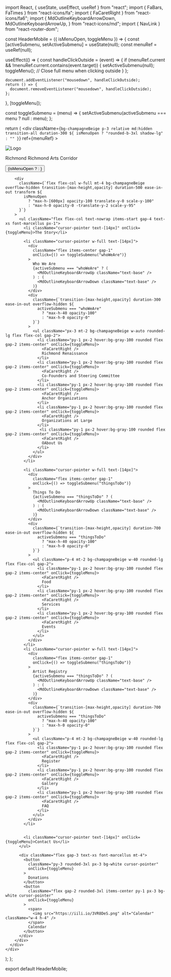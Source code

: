 import React, { useState, useEffect, useRef } from "react";
import { FaBars, FaTimes } from "react-icons/fa";
import { FaCaretRight } from "react-icons/fa6";
import {
  MdOutlineKeyboardArrowDown,
  MdOutlineKeyboardArrowUp,
} from "react-icons/md";
import { NavLink } from "react-router-dom";

const HeaderMobile = ({ isMenuOpen, toggleMenu }) => {
  const [activeSubmenu, setActiveSubmenu] = useState(null);
  const menuRef = useRef(null);

  useEffect(() => {
    const handleClickOutside = (event) => {
      if (menuRef.current && !menuRef.current.contains(event.target)) {
        setActiveSubmenu(null);
        toggleMenu(); // Close full menu when clicking outside
      }
    };

    document.addEventListener("mousedown", handleClickOutside);
    return () => {
      document.removeEventListener("mousedown", handleClickOutside);
    };
  }, [toggleMenu]);

  const toggleSubmenu = (menu) => {
    setActiveSubmenu(activeSubmenu === menu ? null : menu);
  };

  return (
    <div
      className={`bg-champagneBeige p-3 relative md:hidden transition-all duration-300 ${
        isMenuOpen ? "rounded-b-3xl shadow-lg" : ""
      }`}
      ref={menuRef}
    >
      <div className="max-w-full mx-auto px-4 flex flex-col">
        <div className="flex justify-between items-center w-full">
          <NavLink to="/" className="flex gap-1 items-center" onClick={toggleMenu}>
            <img
              src="https://iili.io/31cmG8g.png"
              alt="Logo"
              className="w-8 h-8"
            />
            <p className="flex flex-col font-bold text-lg">
              Richmond
              <span className="text-[7px] font-medium text-oldLavender">
                Richmond Arts Corridor
              </span>
            </p>
          </NavLink>
          <button
            className="text-xl focus:outline-none"
            onClick={toggleMenu}
            aria-label="Toggle menu"
          >
            {isMenuOpen ? <FaTimes /> : <FaBars />}
          </button>
        </div>

        <div
          className={`flex flex-col w-full mt-4 bg-champagneBeige overflow-hidden transition-[max-height,opacity] duration-500 ease-in-out transform ${
            isMenuOpen
              ? "max-h-[600px] opacity-100 translate-y-0 scale-y-100"
              : "max-h-0 opacity-0 -translate-y-2 scale-y-95"
          }`}
        >
          <ul className="flex flex-col text-nowrap items-start gap-4 text-xs font-marcellus px-1">
            <li className="cursor-pointer text-[14px]" onClick={toggleMenu}>The Story</li>

            <li className="cursor-pointer w-full text-[14px]">
              <div
                className="flex items-center gap-1"
                onClick={() => toggleSubmenu("whoWeAre")}
              >
                Who We Are
                {activeSubmenu === "whoWeAre" ? (
                  <MdOutlineKeyboardArrowUp className="text-base" />
                ) : (
                  <MdOutlineKeyboardArrowDown className="text-base" />
                )}
              </div>
              <div
                className={`transition-[max-height,opacity] duration-300 ease-in-out overflow-hidden ${
                  activeSubmenu === "whoWeAre"
                    ? "max-h-40 opacity-100"
                    : "max-h-0 opacity-0"
                }`}
              >
                <ul className="px-3 mt-2 bg-champagneBeige w-auto rounded-lg flex flex-col gap-2">
                  <li className="py-1 px-2 hover:bg-gray-100 rounded flex gap-2 items-center" onClick={toggleMenu}>
                    <FaCaretRight />
                    Richmond Renaissance
                  </li>
                  <li className="py-1 px-2 hover:bg-gray-100 rounded flex gap-2 items-center" onClick={toggleMenu}>
                    <FaCaretRight />
                    Co-Founders and Steering Committee
                  </li>
                  <li className="py-1 px-2 hover:bg-gray-100 rounded flex gap-2 items-center" onClick={toggleMenu}>
                    <FaCaretRight />
                    Anchor Organizations
                  </li>
                  <li className="py-1 px-2 hover:bg-gray-100 rounded flex gap-2 items-center" onClick={toggleMenu}>
                    <FaCaretRight />
                    Organizations at Large
                  </li>
                   <li className="py-1 px-2 hover:bg-gray-100 rounded flex gap-2 items-center" onClick={toggleMenu}>
                    <FaCaretRight />
                    OAbout Us
                  </li>
                </ul>
              </div>
            </li>

            <li className="cursor-pointer w-full text-[14px]">
              <div
                className="flex items-center gap-1"
                onClick={() => toggleSubmenu("thingsToDo")}
              >
                Things To Do
                {activeSubmenu === "thingsToDo" ? (
                  <MdOutlineKeyboardArrowUp className="text-base" />
                ) : (
                  <MdOutlineKeyboardArrowDown className="text-base" />
                )}
              </div>
              <div
                className={`transition-[max-height,opacity] duration-700 ease-in-out overflow-hidden ${
                  activeSubmenu === "thingsToDo"
                    ? "max-h-40 opacity-100"
                    : "max-h-0 opacity-0"
                }`}
              >
                <ul className="p-4 mt-2 bg-champagneBeige w-40 rounded-lg flex flex-col gap-2">
                  <li className="py-1 px-2 hover:bg-gray-100 rounded flex gap-2 items-center" onClick={toggleMenu}>
                    <FaCaretRight />
                    Food
                  </li>
                  <li className="py-1 px-2 hover:bg-gray-100 rounded flex gap-2 items-center" onClick={toggleMenu}>
                    <FaCaretRight />
                    Services
                  </li>
                  <li className="py-1 px-2 hover:bg-gray-100 rounded flex gap-2 items-center" onClick={toggleMenu}>
                    <FaCaretRight />
                    Events
                  </li>
                </ul>
              </div>
            </li>
            <li className="cursor-pointer w-full text-[14px]">
              <div
                className="flex items-center gap-1"
                onClick={() => toggleSubmenu("thingsToDo")}
              >
                Artist Registry
                {activeSubmenu === "thingsToDo" ? (
                  <MdOutlineKeyboardArrowUp className="text-base" />
                ) : (
                  <MdOutlineKeyboardArrowDown className="text-base" />
                )}
              </div>
              <div
                className={`transition-[max-height,opacity] duration-700 ease-in-out overflow-hidden ${
                  activeSubmenu === "thingsToDo"
                    ? "max-h-40 opacity-100"
                    : "max-h-0 opacity-0"
                }`}
              >
                <ul className="p-4 mt-2 bg-champagneBeige w-40 rounded-lg flex flex-col gap-2">
                  <li className="py-1 px-2 hover:bg-gray-100 rounded flex gap-2 items-center" onClick={toggleMenu}>
                    <FaCaretRight />
                    Register
                  </li>
                  <li className="py-1 px-2 hover:bg-gray-100 rounded flex gap-2 items-center" onClick={toggleMenu}>
                    <FaCaretRight />
                    Gallery
                  </li>
                  <li className="py-1 px-2 hover:bg-gray-100 rounded flex gap-2 items-center" onClick={toggleMenu}>
                    <FaCaretRight />
                    FAQ
                  </li>
                </ul>
              </div>
            </li>

            
            <li className="cursor-pointer text-[14px]" onClick={toggleMenu}>Contact Us</li>
          </ul>

          <div className="flex gap-3 text-xs font-marcellus mt-4">
            <button
              className="py-3 rounded-3xl px-3 bg-white cursor-pointer"
              onClick={toggleMenu}
            >
              Donations
            </button>
            <button
              className="flex gap-2 rounded-3xl items-center py-1 px-3 bg-white cursor-pointer"
              onClick={toggleMenu}
            >
              <span>
                <img src="https://iili.io/3VR8DeS.png" alt="Calendar" className="w-4 h-4" />
              </span>
              Calendar
            </button>
          </div>
        </div>
      </div>
    </div>
  );
};

export default HeaderMobile;
